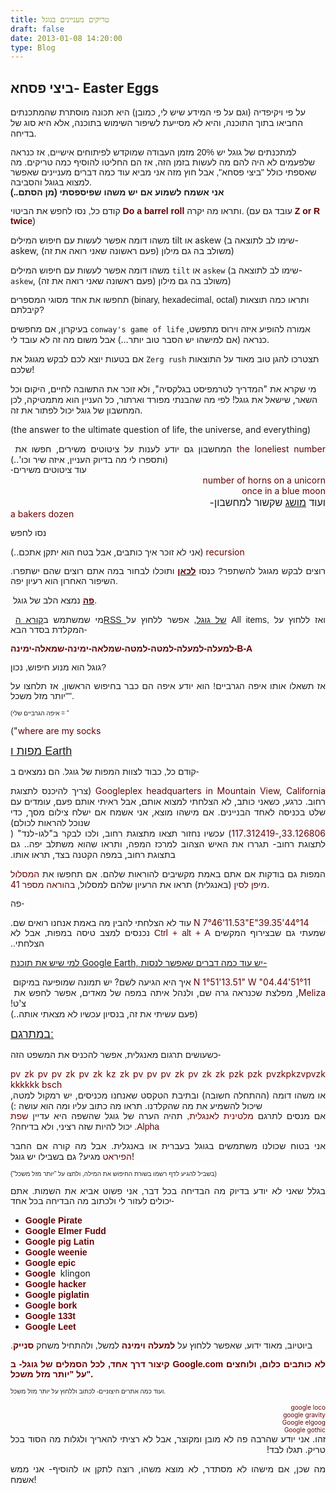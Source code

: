 ```yaml
---
title: טריקים מעניינים בגוגל
draft: false
date: 2013-01-08 14:20:00
type: Blog
---
```


<!-- wp:heading -->
<h2>ביצי פסחא- Easter Eggs</h2>
<!-- /wp:heading -->
<!-- wp:paragraph -->
<p>על פי ויקיפדיה (וגם על פי המידע שיש לי, כמובן) היא תכונה מוסתרת שהמתכנתים החביאו בתוך התוכנה, והיא לא מסייעת לשיפור השימוש בתוכנה, אלא היא סוג של בדיחה.</p>
<!-- /wp:paragraph -->
<!-- wp:paragraph -->
<p><span style="background-color: white;"><span style="font-family: Arial, Helvetica, sans-serif;">למתכנתים של גוגל יש 20% מזמן העבודה שמוקדש לפיתוחים אישיים, אז כנראה שלפעמים לא היה להם מה לעשות בזמן הזה, אז הם החליטו להוסיף כמה טריקים. </span><span style="font-family: Arial, Helvetica, sans-serif;">מה שאספתי כולל "ביצי פסחא", אבל חוץ מזה אני מביא עוד כמה דברים מעניינים שאפשר למצוא בגוגל והסביבה.</span></span><br/><b style="background-color: white; font-family: Arial, Helvetica, sans-serif;">אני אשמח לשמוע אם יש משהו שפיספסתי (מן הסתם..)</b></p>
<!-- /wp:paragraph -->
<!-- wp:paragraph -->
<p><span style="background-color: white; font-family: Arial, Helvetica, sans-serif;">קודם כל, נסו לחפש את הביטוי </span><b style="color: #660000; font-family: Arial, Helvetica, sans-serif; text-align: left;">Do a barrel roll </b><span style="font-family: Arial, Helvetica, sans-serif;">ותראו מה יקרה. (עובד גם עם </span><b id="internal-source-marker_0.7037481132429093" style="text-align: start;"><span style="vertical-align: baseline; white-space: pre-wrap;"><span style="font-family: Arial, Helvetica, sans-serif;"><span style="color: #660000;">Z or R twice</span><span style="font-weight: normal;">) </span></span></span></b></p>
<!-- /wp:paragraph -->
<!-- wp:html -->
משהו דומה אפשר לעשות עם חיפוש המילים tilt או askew (שימו לב לתוצאה ב- askew, משולב בה גם מילון (פעם ראשונה שאני רואה את זה))
<!-- /wp:html -->
<!-- wp:paragraph -->
<p>משהו דומה אפשר לעשות עם חיפוש המילים <code>tilt</code> או <code>askew</code> (שימו לב לתוצאה ב- <code>askew</code>, משולב בה גם מילון (פעם ראשונה שאני רואה את זה))</p>
<!-- /wp:paragraph -->
<!-- wp:paragraph -->
<p><span style="background-color: white; font-family: Arial, Helvetica, sans-serif;"><span style="background-color: white; font-family: Arial, Helvetica, sans-serif;"><span style="white-space: pre-wrap;">תחפשו את אחד מסוגי המספרים (binary, hexadecimal, octal) ותראו כמה תוצאות קיבלתם?</span></span></span></p>
<!-- /wp:paragraph -->
<!-- wp:paragraph -->
<p>בעיקרון, אם מחפשים <code>conway's game of life</code> אמורה להופיע איזה וירוס מתפשט, כנראה (אם למישהו יש הסבר טוב יותר…) אבל משום מה זה לא עובד לי.</p>
<!-- /wp:paragraph -->
<!-- wp:paragraph -->
<p>אם בטעות יוצא לכם לבקש מגוגל את <code>Zerg rush</code> תצטרכו להגן טוב מאוד על התוצאות שלכם!</p>
<!-- /wp:paragraph -->
<!-- wp:paragraph -->
<p>מי שקרא את "המדריך לטרמפיסט בגלקסיה", ולא זוכר את התשובה לחיים, היקום וכל השאר, שישאל את גוגל! לפי מה שהבנתי מפורד וארתור, כל העניין הוא מתמטיקה, לכן המחשבון של גוגל יכול לפתור את זה.</p>
<!-- /wp:paragraph -->
<!-- wp:paragraph {"direction":"ltr"} -->
<p dir="ltr">(the answer to the ultimate question of life, the universe, and everything)</p>
<!-- /wp:paragraph -->
<!-- wp:html -->
<div style="text-align: justify;">
<p dir="rtl" style="display: inline !important; margin-bottom: 0; margin-top: 0; text-align: right;"><span style="vertical-align: baseline; white-space: pre-wrap;">המחשבון גם יודע לענות על ציטוט</span><span style="vertical-align: baseline; white-space: pre-wrap;">ים משירים, חפשו את </span></p>
<p dir="rtl" style="display: inline !important; margin-bottom: 0; margin-top: 0; text-align: right;"><span style="vertical-align: baseline; white-space: pre-wrap;"><span style="color: #660000;">the loneliest number</span><span style="font-weight: normal;"> (ותספרו לי מה בדיוק העניין, איזה שיר וכו'..)</span></span></p>
</div>
<!-- /wp:html -->
<!-- wp:html -->
<div style="text-align: justify;">
<p dir="rtl" style="display: inline !important; margin-bottom: 0; margin-top: 0; text-align: right;"><span style="background-color: white; vertical-align: baseline; white-space: pre-wrap;"><span style="font-family: Arial, Helvetica, sans-serif;">עוד ציטוטים משירים-</span></span></p>
</div>
<!-- /wp:html -->
<!-- wp:html -->
<div style="text-align: justify;">
<p dir="rtl" style="margin-bottom: 0; margin-top: 0; text-align: right;"><span style="vertical-align: baseline; white-space: pre-wrap;"><span style="color: #660000;">number of horns on a unicorn</span></span></p>
<div dir="rtl" style="margin-bottom: 0; margin-top: 0; text-align: right;"><span style="vertical-align: baseline; white-space: pre-wrap;"><span style="color: #660000;">once in a blue moon</span></span></div>
<div dir="rtl" style="font-size: medium; font-weight: normal; margin-bottom: 0; margin-top: 0; text-align: right;">ועוד <a href="http://he.wikipedia.org/wiki/%D7%AA%D7%A8%D7%99%D7%A1%D7%A8_%D7%A9%D7%9C_%D7%90%D7%95%D7%A4%D7%99%D7%9D" rel="noopener noreferrer" target="_blank">מושג</a> שקשור למחשבון-<b id="internal-source-marker_0.7037481132429093" style="font-weight: normal; text-align: start;"></b></div>
<div style="display: inline !important;">
<div style="display: inline !important;">
<div style="display: inline !important;">
<div dir="rtl" style="display: inline !important; margin-bottom: 0; margin-top: 0; text-align: right;"><span style="vertical-align: baseline; white-space: pre-wrap;"><span style="color: #660000;">a bakers dozen</span></span></div>
</div>
</div>
</div>
</div>
<!-- /wp:html -->
<!-- wp:html -->
<div style="text-align: justify;">
<p><span style="background-color: white; font-family: Arial, Helvetica, sans-serif;"><span style="background-color: white; font-family: Arial, Helvetica, sans-serif;"><span style="white-space: pre-wrap;">נסו לחפש </span></span></span></p>
<p dir="rtl" style="display: inline !important; margin-bottom: 0; margin-top: 0; text-align: right;"><span style="vertical-align: baseline; white-space: pre-wrap;"><span style="color: #660000;">recursion</span><span style="font-weight: normal;"> (אני לא זוכר איך כותבים, אבל בטח הוא יתקן אתכם..)</span></span></p>
</div>
<!-- /wp:html -->
<!-- wp:html -->
<div style="text-align: justify;">
<p><span style="background-color: white; font-family: Arial, Helvetica, sans-serif;">רוצים לבקש מגוגל להשתפר? כנסו <a href="http://support.google.com/mail/bin/static.py?hl=en&amp;page=suggestions.cs" rel="noopener noreferrer" target="_blank"><b><span style="color: #660000;">לכאן</span></b></a> ותוכלו לבחור במה אתם רוצים שהם ישתפרו. השיפור האחרון הוא רעיון יפה.</span></p>
</div>
<!-- /wp:html -->
<!-- wp:html -->
<div style="text-align: justify;">
<p> <span style="background-color: white; font-family: Arial, Helvetica, sans-serif;"><a href="http://www.google.com/heart/" rel="noopener noreferrer" target="_blank"><b><span style="color: #660000;">פה</span></b></a> נמצא הלב של גוגל.</span></p>
</div>
<!-- /wp:html -->
<!-- wp:html -->
<div style="text-align: justify;">
<p> <span style="background-color: white; font-family: Arial, Helvetica, sans-serif;">מי שמשתמש ב<a href="https://www.google.com/reader/" rel="noopener noreferrer" target="_blank">קורא הRSS של גוגל</a>, אפשר ללחוץ על All items, ואז ללחוץ על המקלדת בסדר הבא-</span></p>
</div>
<!-- /wp:html -->
<!-- wp:html -->
<div style="text-align: justify;">
<p><span style="background-color: white; color: #660000; font-family: Arial, Helvetica, sans-serif;"><b>למעלה-למעלה-למטה-למטה-שמלאה-ימינה-שמאלה-ימינה-B-A</b></span></p>
</div>
<!-- /wp:html -->
<!-- wp:html -->
<div style="text-align: justify;">
<p><span style="background-color: white; font-family: Arial, Helvetica, sans-serif;">גוגל הוא מנוע חיפוש, נכון?</span></p>
</div>
<!-- /wp:html -->
<!-- wp:html -->
<div style="text-align: justify;">
<p><span style="background-color: white; font-family: Arial, Helvetica, sans-serif;">אז תשאלו אותו איפה הגרביים! הוא יודע איפה הם כבר בחיפוש הראשון, אז תלחצו על "יותר מזל משכל".</span></p>
</div>
<!-- /wp:html -->
<!-- wp:html -->
<div style="text-align: justify;">
<p><span style="background-color: white; font-family: Arial, Helvetica, sans-serif; font-size: x-small;"><span style="background-color: white; font-family: Arial, Helvetica, sans-serif; font-size: x-small;">(איפה הגרביים שלי = "</span></span></p>
<p dir="rtl" style="display: inline !important; margin-bottom: 0; margin-top: 0; text-align: right;"><span style="vertical-align: baseline; white-space: pre-wrap;"><span style="color: #660000;">where are my socks</span><span style="font-weight: normal;">")</span></span></p>
</div>
<!-- /wp:html -->
<!-- wp:html -->
<div style="text-align: justify;">
<p><span style="background-color: white; white-space: pre-wrap;"><span style="font-family: Arial, Helvetica, sans-serif; font-size: large;"><u>מפות ו Earth</u></span></span></p>
</div>
<!-- /wp:html -->
<!-- wp:html -->
<div style="text-align: justify;">
<p><span style="background-color: white; font-family: Arial, Helvetica, sans-serif;"><span style="background-color: white; font-family: Arial, Helvetica, sans-serif;"><span style="white-space: pre-wrap;">קודם כל, כבוד לצוות המפות של גוגל. הם נמצאים ב- </span><b style="text-align: start;"><br/></b></span></span></p>
<p dir="rtl" style="display: inline !important; margin-bottom: 0; margin-top: 0; text-align: right;"><span style="vertical-align: baseline; white-space: pre-wrap;"><span style="color: #660000;">Googleplex headquarters in Mountain View, California</span><span style="font-weight: normal;"> (צריך להיכנס לתצוגת רחוב. כרגע, כשאני כותב, לא הצלחתי למצוא אותם, אבל ראיתי אותם פעם, עומדים עם שלט בכניסה לאחד הבניינים. </span>אם מישהו מוצא, אני אשמח אם ישלח צילום מסך, כדי שנוכל להראות לכולם<span style="font-weight: normal;">)</span></span></p>
</div>
<!-- /wp:html -->
<!-- wp:html -->
<div style="text-align: justify;">
<p dir="rtl" style="display: inline !important; margin-bottom: 0; margin-top: 0; text-align: right;"><span style="vertical-align: baseline; white-space: pre-wrap;">תצאו מתצוגת רחוב, ולכו לבקר ב"לגו-לנד" (</span></p>
<p dir="rtl" style="display: inline !important; margin-bottom: 0; margin-top: 0; text-align: right;"><span style="vertical-align: baseline; white-space: pre-wrap;"><span style="color: #660000;">33.126806,-117.312419</span><span style="font-weight: normal;">) עכשיו נחזור לתצוגת רחוב- תגררו את האיש הצהוב למרכז המפה, ותראו שהוא משתלב יפה.. גם בתצוגת רחוב, במפה הקטנה בצד, תראו אותו.</span></span></p>
<p dir="rtl" style="display: inline !important; margin-bottom: 0; margin-top: 0; text-align: right;"> </p>
<p><span style="font-weight: normal;">המפות גם בודקות אם אתם באמת מקשיבים להוראות שלהם. אם תחפשו את </span><span style="color: #660000;">המסלול מיפן לסין</span><span style="font-weight: normal;"> (באנגלית) תראו את הרעיון שלהם למסלול, </span><span style="color: #660000;">בהוראה מספר 41</span><span style="font-weight: normal;">.</span></p>
</div>
<!-- /wp:html -->
<!-- wp:html -->
<div style="text-align: justify;">
<p><b style="font-weight: normal; text-align: start;"><b style="font-weight: normal; text-align: start;"></b></b><span style="background-color: white; font-family: Arial, Helvetica, sans-serif;"><span style="background-color: white; font-family: Arial, Helvetica, sans-serif;">פה- <b style="text-align: start;"><br/></b></span></span></p>
<p dir="rtl" style="display: inline !important; margin-bottom: 0; margin-top: 0; text-align: right;"><span style="vertical-align: baseline; white-space: pre-wrap;"><span style="color: #660000;">44°14'39.35"N 7°46'11.53"E</span><span style="font-weight: normal;"> עוד לא הצלחתי להבין מה באמת אנחנו רואים שם.</span></span></p>
</div>
<!-- /wp:html -->
<!-- wp:html -->
<div style="text-align: justify;">
<p dir="rtl" style="display: inline !important; margin-bottom: 0; margin-top: 0; text-align: right;"><span style="background-color: white; vertical-align: baseline; white-space: pre-wrap;"><span style="font-family: Arial, Helvetica, sans-serif;"><span style="font-weight: normal;">שמעתי גם שבצירוף המקשים </span><span style="color: #660000;">Ctrl + alt + A</span><span style="font-weight: normal;"> נכנסים למצב טיסה במפות, אבל לא הצלחתי..</span></span></span></p>
<p dir="rtl" style="display: inline !important; margin-bottom: 0; margin-top: 0; text-align: right;"> </p>
<p><u>למי שיש את תוכנת Google Earth, יש עוד כמה דברים שאפשר לנסות-</u></p>
</div>
<!-- /wp:html -->
<!-- wp:html -->
<div style="text-align: justify;">
<p dir="rtl" style="display: inline !important; margin-bottom: 0; margin-top: 0; text-align: right;"><span style="vertical-align: baseline; white-space: pre-wrap;">יש תמונה שמופיעה במיקום </span></p>
<p dir="rtl" style="display: inline !important; margin-bottom: 0; margin-top: 0; text-align: right;"><span style="vertical-align: baseline; white-space: pre-wrap;"><span style="color: #660000;">51°11'04.44" N 1°51'13.51" W</span><span style="font-weight: normal;"> איך היא הגיעה לשם?</span></span></p>
</div>
<!-- /wp:html -->
<!-- wp:html -->
<div style="text-align: justify;">
<p dir="rtl" style="display: inline !important; margin-bottom: 0; margin-top: 0; text-align: right;"><span style="vertical-align: baseline; white-space: pre-wrap;">במפה של מאדים, אפשר לחפש את </span></p>
<p dir="rtl" style="display: inline !important; margin-bottom: 0; margin-top: 0; text-align: right;"><span style="vertical-align: baseline; white-space: pre-wrap;"><span style="color: #660000;">Meliza</span><span style="font-weight: normal;">, מפלצת שכנראה גרה שם, ולנהל איתה צ'ט!</span></span></p>
</div>
<!-- /wp:html -->
<!-- wp:html -->
<div style="text-align: justify;">
<p dir="rtl" style="display: inline !important; margin-bottom: 0; margin-top: 0; text-align: right;"><span style="vertical-align: baseline; white-space: pre-wrap;"><span style="font-weight: normal;">(פעם עשיתי את זה, בנסיון עכשיו לא מצאתי אותה..)</span></span></p>
</div>
<!-- /wp:html -->
<!-- wp:html -->
<div style="text-align: justify;">
<p><b style="font-weight: normal; text-align: start;"><b style="font-weight: normal; text-align: start;"></b></b><b style="font-weight: normal; text-align: start;"><b style="font-weight: normal; text-align: start;"></b></b><b style="font-weight: normal; text-align: start;"><b style="font-weight: normal; text-align: start;"></b></b><b style="font-weight: normal; text-align: start;"><b style="font-weight: normal; text-align: start;"></b></b><span style="background-color: white; vertical-align: baseline; white-space: pre-wrap;"><span style="font-family: Arial, Helvetica, sans-serif; font-size: large;"><u>במתרגם:</u></span></span></p>
</div>
<!-- /wp:html -->
<!-- wp:html -->
<div style="text-align: justify;">
<p><b style="font-weight: normal; text-align: start;"><b style="font-weight: normal; text-align: start;"></b></b><span style="background-color: white; font-family: Arial, Helvetica, sans-serif;"><span style="white-space: pre-wrap;">כשעושים תרגום מאנגלית, אפשר להכניס את המשפט הזה-</span></span></p>
</div>
<!-- /wp:html -->
<!-- wp:html -->
<div style="text-align: justify;">
<p dir="rtl" style="display: inline !important; margin-bottom: 0; margin-top: 0; text-align: right;"><span style="vertical-align: baseline; white-space: pre-wrap;"><span style="color: #660000;">pv zk pv pv zk pv zk kz zk pv pv pv zk pv zk zk pzk pzk pvzkpkzvpvzk kkkkkk bsch</span></span></p>
</div>
<!-- /wp:html -->
<!-- wp:html -->
<div style="text-align: justify;">
<p dir="rtl" style="display: inline !important; margin-bottom: 0; margin-top: 0; text-align: right;"><span style="vertical-align: baseline; white-space: pre-wrap;"><span style="font-weight: normal;">או משהו דומה (ההתחלה חשובה) ובתיבת הטקסט שאנחנו מכניסים, יש רמקול למטה, שיכול להשמיע את מה שהקלדנו. תראו מה כתוב עליו ומה הוא עושה :)</span></span></p>
</div>
<!-- /wp:html -->
<!-- wp:html -->
<div style="text-align: justify;">
<p dir="rtl" style="display: inline !important; margin-bottom: 0; margin-top: 0; text-align: right;"><span style="background-color: white; vertical-align: baseline; white-space: pre-wrap;"><span style="font-family: Arial, Helvetica, sans-serif;"><span style="font-weight: normal;">אם מנסים לתרגם </span><span style="color: #660000;">מלטינית לאנגלית</span><span style="font-weight: normal;">, תהיה הערה של גוגל שהשפה היא עדיין</span><span style="color: #660000;"> שפת Alpha</span><span style="font-weight: normal;">. יכול להיות שזה רציני, ולא בדיחה?</span></span></span></p>
<p dir="rtl" style="display: inline !important; margin-bottom: 0; margin-top: 0; text-align: right;"> </p>
<p><span style="font-weight: normal;">אני בטוח שכולנו משתמשים בגוגל בעברית או באנגלית. אבל מה קורה אם החבר </span><span style="color: #660000;">הפיראט</span><span style="font-weight: normal;"> מגיע? גם בשבילו יש גוגל!</span></p>
</div>
<!-- /wp:html -->
<!-- wp:html -->
<div style="text-align: justify;">
<p dir="rtl" style="display: inline !important; margin-bottom: 0; margin-top: 0; text-align: right;"><span style="background-color: white; vertical-align: baseline; white-space: pre-wrap;"><span style="font-family: Arial, Helvetica, sans-serif; font-size: x-small;">(בשביל להגיע לדף רשמו בשורת החיפוש את המילה, ולחצו על "יותר מזל משכל")</span></span></p>
</div>
<!-- /wp:html -->
<!-- wp:html -->
<div style="text-align: justify;">
<p><span style="background-color: white; font-family: Arial, Helvetica, sans-serif;">בגלל שאני לא יודע בדיוק מה הבדיחה בכל דבר, אני פשוט אביא את השמות. אתם יכולים לעזור לי ולכתוב מה הבדיחה בכל אחד-</span></p>
</div>
<!-- /wp:html -->
<!-- wp:html -->
<div dir="ltr" style="text-align: justify;">
<ul style="text-align: left;">
<li><b style="color: #660000; font-family: Arial, Helvetica, sans-serif; text-align: right;">Google Pirate</b></li>
<li><b style="background-color: white; color: #660000; font-family: Arial, Helvetica, sans-serif; text-align: right; white-space: pre-wrap;">Google Elmer Fudd</b></li>
<li><b style="background-color: white; color: #660000; font-family: Arial, Helvetica, sans-serif; text-align: right; white-space: pre-wrap;">Google pig Latin</b></li>
<li><b style="background-color: white; color: #660000; font-family: Arial, Helvetica, sans-serif; text-align: right; white-space: pre-wrap;">Google weenie</b></li>
<li><b style="background-color: white; color: #660000; font-family: Arial, Helvetica, sans-serif; text-align: right; white-space: pre-wrap;">Google epic</b></li>
<li><b style="color: #660000; font-family: Arial, Helvetica, sans-serif; text-align: right;"><b style="color: #660000; font-family: Arial, Helvetica, sans-serif; text-align: right;">Google </b></b>
<div style="display: inline !important;">
<div dir="rtl" style="display: inline !important; margin-bottom: 0; margin-top: 0;"><span style="vertical-align: baseline; white-space: pre-wrap;">klingon</span></div>
</div>
</li>
<li><b style="background-color: white; color: #660000; font-family: Arial, Helvetica, sans-serif; text-align: right;">Google hacker</b></li>
<li><b style="background-color: white; color: #660000; font-family: Arial, Helvetica, sans-serif; text-align: right;">Google piglatin</b></li>
<li><b style="background-color: white; color: #660000; font-family: Arial, Helvetica, sans-serif; text-align: right;">Google bork</b></li>
<li><b style="background-color: white; color: #660000; font-family: Arial, Helvetica, sans-serif; text-align: right;">Google 133t </b></li>
<li><b style="background-color: white; color: #660000; font-family: Arial, Helvetica, sans-serif; text-align: right;">Google Leet</b></li>
</ul>
</div>
<!-- /wp:html -->
<!-- wp:html -->
<div>
<div style="display: inline !important;">
<div style="display: inline !important;">
<div style="display: inline !important;">
<div dir="rtl" style="display: inline !important; margin-bottom: 0; margin-top: 0; text-align: right;"><b style="text-align: start;"><span style="vertical-align: baseline; white-space: pre-wrap;"><span style="font-family: Arial, Helvetica, sans-serif;"><span style="font-weight: normal;">ביוטיוב, מאוד ידוע, שאפשר ללחוץ על </span><span style="color: #660000;">למעלה וימינה</span><span style="font-weight: normal;"> למשל, ולהתחיל משחק </span><span style="color: #660000;">סנייק</span><span style="font-weight: normal;">.</span></span></span></b></div>
</div>
</div>
</div>
<p style="text-align: justify;"><span style="background-color: white; color: #660000; font-family: Arial, Helvetica, sans-serif;"><b>קיצור דרך אחד, לכל הסמלים של גוגל- ב Google.com לא כותבים כלום, ולוחצים על "יותר מזל משכל".</b></span></p>
<p style="text-align: justify;"><span style="background-color: white; font-family: Arial, Helvetica, sans-serif; font-size: x-small;">ועוד כמה אתרים חיצוניים- לכתוב וללחוץ על יותר מזל משכל.</span></p>
<div style="text-align: right;">
<p dir="rtl" style="margin-bottom: 0; margin-top: 0; text-align: justify;"><span style="vertical-align: baseline; white-space: pre-wrap;"><span style="color: #660000; font-size: x-small;">google loco</span></span></p>
<div>
<p dir="rtl" style="margin-bottom: 0; margin-top: 0; white-space: normal; text-align: justify;"><span style="vertical-align: baseline; white-space: pre-wrap;"><span style="color: #660000; font-size: x-small;">google gravity</span></span></p>
<div>
<p dir="rtl" style="margin-bottom: 0; margin-top: 0; white-space: normal; text-align: justify;"><span style="vertical-align: baseline; white-space: pre-wrap;"><span style="color: #660000; font-size: x-small;">Google elgoog</span></span></p>
<div>
<p dir="rtl" style="margin-bottom: 0; margin-top: 0; white-space: normal; text-align: justify;"><span style="vertical-align: baseline; white-space: pre-wrap;"><span style="color: #660000; font-size: x-small;">Google gothic</span></span></p>
<p dir="rtl" style="margin-bottom: 0; margin-top: 0; white-space: normal; text-align: justify;">זהו. אני יודע שהרבה פה לא מובן ומקוצר, אבל לא רציתי להאריך ולגלות מה הסוד בכל טריק. תגלו לבד!</p>
<p style="text-align: justify;">מה שכן, אם מישהו לא מסתדר, לא מוצא משהו, רוצה לתקן או להוסיף- אני ממש אשמח!</p>
</div>
</div>
</div>
</div>
</div>
<!-- /wp:html -->
